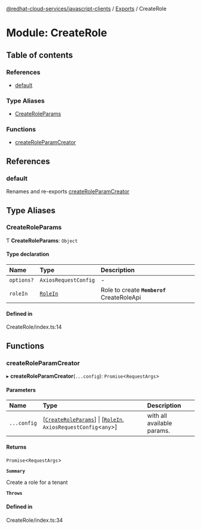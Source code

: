 [@redhat-cloud-services/javascript-clients](../README.md) / [Exports](../modules.md) / CreateRole

# Module: CreateRole

## Table of contents

### References

- [default](CreateRole.md#default)

### Type Aliases

- [CreateRoleParams](CreateRole.md#createroleparams)

### Functions

- [createRoleParamCreator](CreateRole.md#createroleparamcreator)

## References

### default

Renames and re-exports [createRoleParamCreator](CreateRole.md#createroleparamcreator)

## Type Aliases

### CreateRoleParams

Ƭ **CreateRoleParams**: `Object`

#### Type declaration

| Name | Type | Description |
| :------ | :------ | :------ |
| `options?` | `AxiosRequestConfig` | - |
| `roleIn` | [`RoleIn`](../interfaces/types.RoleIn.md) | Role to create **`Memberof`** CreateRoleApi |

#### Defined in

CreateRole/index.ts:14

## Functions

### createRoleParamCreator

▸ **createRoleParamCreator**(`...config`): `Promise`\<`RequestArgs`\>

#### Parameters

| Name | Type | Description |
| :------ | :------ | :------ |
| `...config` | [[`CreateRoleParams`](CreateRole.md#createroleparams)] \| [[`RoleIn`](../interfaces/types.RoleIn.md), `AxiosRequestConfig`\<`any`\>] | with all available params. |

#### Returns

`Promise`\<`RequestArgs`\>

**`Summary`**

Create a role for a tenant

**`Throws`**

#### Defined in

CreateRole/index.ts:34
